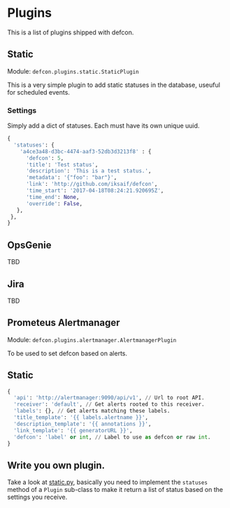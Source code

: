 # Plugins

This is a list of plugins shipped with defcon.

## Static

Module: `defcon.plugins.static.StaticPlugin`

This is a very simple plugin to add static statuses in the database, useuful
for scheduled events.

### Settings

Simply add a dict of statuses. Each must have its own unique uuid.

```python
{
  'statuses': {
    'a4ce3a48-d3bc-4474-aaf3-52db3d3213f8' : {
      'defcon': 5,
      'title': 'Test status',
      'description': 'This is a test status.',
      'metadata': '{"foo": "bar"}',
      'link': 'http://github.com/iksaif/defcon',
      'time_start': '2017-04-18T08:24:21.920695Z',
      'time_end': None,
      'override': False,
   },
 },
}
```

## OpsGenie

TBD

## Jira

TBD

## Prometeus Alertmanager

Module: `defcon.plugins.alertmanager.AlertmanagerPlugin`

To be used to set defcon based on alerts.

## Static

```python
{
  'api': 'http://alertmanager:9090/api/v1', // Url to root API.
  'receiver': 'default', // Get alerts rooted to this receiver.
  'labels': {}, // Get alerts matching these labels.
  'title_template': '{{ labels.alertname }}',
  'description_template': '{{ annotations }}',
  'link_template': '{{ generatorURL }}',
  'defcon': 'label' or int, // Label to use as defcon or raw int.
}
```

## Write you own plugin.

Take a look at [static.py](static.py), basically you need to implement the `statuses` method of a `Plugin` sub-class to make it return a list of status based on the settings you receive.